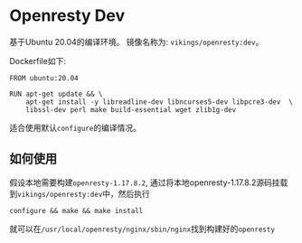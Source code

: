 # Openresty Dev

基于Ubuntu 20.04的编译环境。 镜像名称为: `vikings/openresty:dev`。

Dockerfile如下:

```
FROM ubuntu:20.04

RUN apt-get update && \
    apt-get install -y libreadline-dev libncurses5-dev libpcre3-dev  \
    libssl-dev perl make build-essential wget zlib1g-dev
```

适合使用默认`configure`的编译情况。

## 如何使用

假设本地需要构建`openresty-1.17.8.2`, 通过将本地openresty-1.17.8.2源码挂载到`vikings/openresty:dev`中，然后执行
```shell
configure && make && make install
```
就可以在`/usr/local/openresty/nginx/sbin/nginx`找到构建好的`openresty`